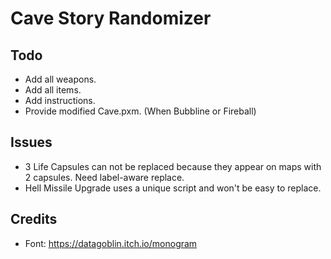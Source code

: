 Cave Story Randomizer
=====================

Todo
----

- Add all weapons.
- Add all items.
- Add instructions.
- Provide modified Cave.pxm. (When Bubbline or Fireball)

Issues
------

- 3 Life Capsules can not be replaced because they appear on maps with 2 capsules. Need label-aware replace.
- Hell Missile Upgrade uses a unique script and won't be easy to replace.

Credits
-------

- Font: https://datagoblin.itch.io/monogram
